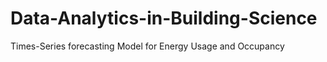 # Data-Analytics-in-Building-Science
Times-Series forecasting Model for Energy Usage and Occupancy 
